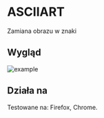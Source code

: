 
# ASCIIART
Zamiana obrazu w znaki

## Wygląd
![example](https://raw.githubusercontent.com/granacik320/ASCIIART/main/CSS/Zrzut%20ekranu_20221205_211610.png)

## Działa na

Testowane na: Firefox, Chrome.

